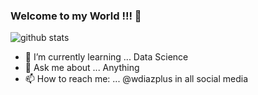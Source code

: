 ### Welcome to my World !!! 👋

![github stats](https://github-readme-stats.vercel.app/api?username=wdiazplus&show_icons=true&theme=dark)


- 🌱 I’m currently learning ... Data Science
- 💬 Ask me about ... Anything
- 📫 How to reach me: ... @wdiazplus in all social media


